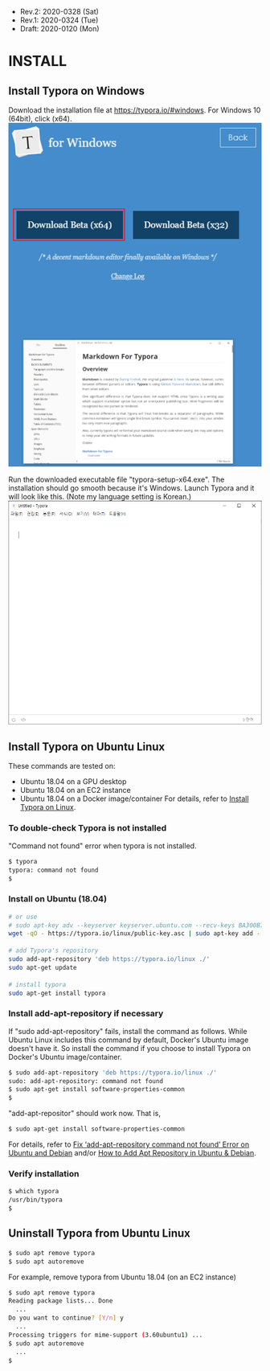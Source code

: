 * Rev.2: 2020-0328 (Sat)
* Rev.1: 2020-0324 (Tue)
* Draft: 2020-0120 (Mon)

# INSTALL
## Install Typora on Windows
Download the installation file at https://typora.io/#windows. For Windows 10 (64bit), click (x64).
<img src="images/typora-download-windows.png">

Run the downloaded executable file "typora-setup-x64.exe". The installation should go smooth because it's Windows. Launch Typora and it will look like this. (Note my language setting is Korean.)
<img src="images/typora-windows-launched.png">

## Install Typora on Ubuntu Linux
These commands are tested on:
* Ubuntu 18.04 on a GPU desktop
* Ubuntu 18.04 on an EC2 instance
* Ubuntu 18.04 on a Docker image/container
For details, refer to [Install Typora on Linux](https://support.typora.io/Typora-on-Linux/).

### To double-check Typora is not installed
"Command not found" error when typora is not installed.
```bash
$ typora
typora: command not found
$
```

### Install on Ubuntu (18.04)
```bash
# or use
# sudo apt-key adv --keyserver keyserver.ubuntu.com --recv-keys BA300B7755AFCFAE
wget -qO - https://typora.io/linux/public-key.asc | sudo apt-key add -

# add Typora's repository
sudo add-apt-repository 'deb https://typora.io/linux ./'
sudo apt-get update

# install typora
sudo apt-get install typora
```
### Install add-apt-repository if necessary
If "sudo add-apt-repository" fails, install the command as follows. While Ubuntu Linux includes this command by default, Docker's Ubuntu image doesn't have it. So install the command if you choose to install Typora on Docker's Ubuntu image/container.
```bash
$ sudo add-apt-repository 'deb https://typora.io/linux ./'
sudo: add-apt-repository: command not found
$ sudo apt-get install software-properties-common
$
```
"add-apt-repositor" should work now. That is,
```bash
$ sudo apt-get install software-properties-common
```
For details, refer to [Fix ‘add-apt-repository command not found’ Error on Ubuntu and Debian](https://itsfoss.com/add-apt-repository-command-not-found/) and/or [How to Add Apt Repository in Ubuntu & Debian](https://phoenixnap.com/kb/add-apt-repository-command-not-found-ubuntu).

### Verify installation
```bash
$ which typora
/usr/bin/typora
$
```
## Uninstall Typora from Ubuntu Linux
```bash
$ sudo apt remove typora
$ sudo apt autoremove
```
For example, remove typora from Ubuntu 18.04 (on an EC2 instance)
```bash
$ sudo apt remove typora
Reading package lists... Done
  ...
Do you want to continue? [Y/n] y
  ...
Processing triggers for mime-support (3.60ubuntu1) ...
$ sudo apt autoremove
  ...
$
```
